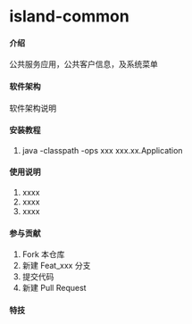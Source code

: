 # island-common

#### 介绍
公共服务应用，公共客户信息，及系统菜单

#### 软件架构
软件架构说明


#### 安装教程

1.  java -classpath -ops xxx xxx.xx.Application

#### 使用说明

1.  xxxx
2.  xxxx
3.  xxxx

#### 参与贡献

1.  Fork 本仓库
2.  新建 Feat_xxx 分支
3.  提交代码
4.  新建 Pull Request


#### 特技
